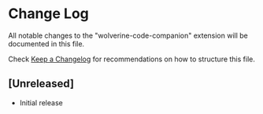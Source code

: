 # Change Log

All notable changes to the "wolverine-code-companion" extension will be documented in this file.

Check [Keep a Changelog](http://keepachangelog.com/) for recommendations on how to structure this file.

## [Unreleased]

- Initial release
